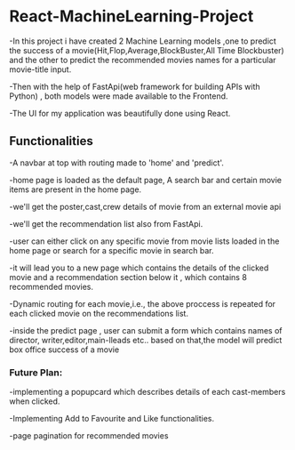 # React-MachineLearning-Project

-In this project i have created 2 Machine Learning models ,one to predict the success of a movie(Hit,Flop,Average,BlockBuster,All Time Blockbuster) and the other to predict the recommended movies names for a particular movie-title input.


-Then with the help of FastApi(web framework for building APIs with Python) , both models were made available to the Frontend.


-The UI for my application was beautifully done using React.

## Functionalities
-A navbar at top with routing made to 'home' and 'predict'.
 
-home page is loaded as the default page, A search bar and certain movie items are present in the home page.


-we'll get the poster,cast,crew details of movie from an external movie api


-we'll get the recommendation list also from FastApi.


-user can either click on any specific movie from movie lists loaded in the home page or search for a specific movie in search bar.


-it will lead you to a new page which contains the details of the clicked movie and a recommendation section below it , which contains 8 recommended movies.


-Dynamic routing for each movie,i.e., the above proccess is repeated for each clicked movie on the recommendations list.


-inside the predict page , user can submit a form which contains names of director, writer,editor,main-lleads etc.. based on that,the model will predict box office success of a movie

### Future Plan:
-implementing a popupcard which describes details of each cast-members when clicked.


-Implementing Add to Favourite and Like functionalities.


-page pagination for recommended movies
